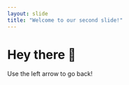 ```yaml
---
layout: slide
title: "Welcome to our second slide!"
---
```

# Hey there :cowboy_hat_face:
Use the left arrow to go back!
